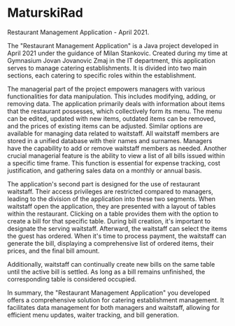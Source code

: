 # MaturskiRad
Restaurant Management Application - April 2021.

The "Restaurant Management Application" is a Java project developed in April 2021 under the guidance of Milan Stankovic. Created during my time at Gymnasium Jovan Jovanovic Zmaj in the IT department, this application serves to manage catering establishments. It is divided into two main sections, each catering to specific roles within the establishment.

The managerial part of the project empowers managers with various functionalities for data manipulation. This includes modifying, adding, or removing data. The application primarily deals with information about items that the restaurant possesses, which collectively form its menu. The menu can be edited, updated with new items, outdated items can be removed, and the prices of existing items can be adjusted. Similar options are available for managing data related to waitstaff. All waitstaff members are stored in a unified database with their names and surnames. Managers have the capability to add or remove waitstaff members as needed. Another crucial managerial feature is the ability to view a list of all bills issued within a specific time frame. This function is essential for expense tracking, cost justification, and gathering sales data on a monthly or annual basis.

The application's second part is designed for the use of restaurant waitstaff. Their access privileges are restricted compared to managers, leading to the division of the application into these two segments. When waitstaff open the application, they are presented with a layout of tables within the restaurant. Clicking on a table provides them with the option to create a bill for that specific table. During bill creation, it's important to designate the serving waitstaff. Afterward, the waitstaff can select the items the guest has ordered. When it's time to process payment, the waitstaff can generate the bill, displaying a comprehensive list of ordered items, their prices, and the final bill amount.

Additionally, waitstaff can continually create new bills on the same table until the active bill is settled. As long as a bill remains unfinished, the corresponding table is considered occupied.

In summary, the "Restaurant Management Application" you developed offers a comprehensive solution for catering establishment management. It facilitates data management for both managers and waitstaff, allowing for efficient menu updates, waiter tracking, and bill generation.
